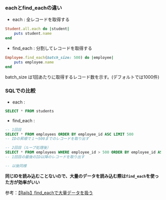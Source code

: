 ### eachとfind_eachの違い
- each : 全レコードを取得する
```ruby
Student.all.each do |student|
    puts student.name
end
```

- find_each : 分割してレコードを取得する
```ruby
Employee.find_each(batch_size: 500) do |employee|
    puts employee.name
end
```
batch_size は1回あたりに取得するレコード数を示す。(デフォルトでは1000件)

### SQLでの比較
- each :
```sql
SELECT * FROM students
```

- find_each :
```sql
-- 1回目
SELECT * FROM employees ORDER BY employee_id ASC LIMIT 500
-- IDの昇順で１〜500までのレコードを取り出す

-- 2回目（ループ処理後）
SELECT * FROM employees WHERE employee_id > 500 ORDER BY employee_id ASC LIMIT 500
-- 1回目の最後のID以降のレコードを取り出す

-- 以後同様
```
**同じIDを読み込むことないので、大量のデータを読み込む際は`find_each`を使った方が効率がいい**

参考：[【Rails】find_eachで大量データを扱う](https://qiita.com/taka_2525/items/ead7245aa2048f9216e6)
